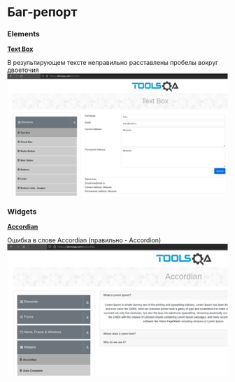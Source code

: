 # Баг-репорт

### Elements
**[Text Box](https://demoqa.com/text-box)**

В результирующем тексте неправильно расставлены пробелы вокруг двоеточия
![Alt text](images/textbox.png)

### Widgets

**[Accordian](https://demoqa.com/accordian)**

Oшибка в слове Accordian (правильно - Accordion)
![Oшибка в слове Accordian (правильно - Accordion)](images/accordion.png)

